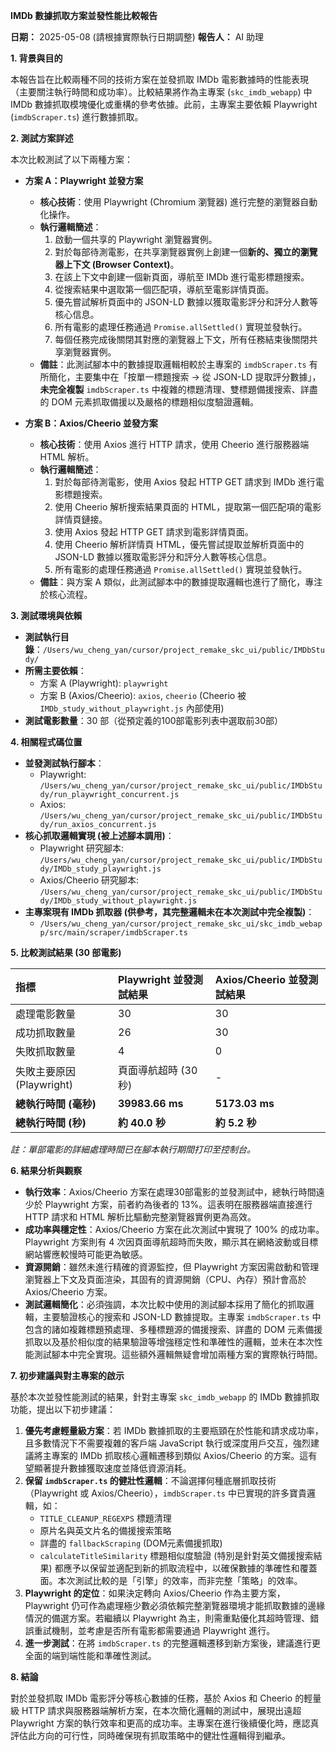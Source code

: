 **IMDb 數據抓取方案並發性能比較報告**

**日期：** 2025-05-08 (請根據實際執行日期調整)
**報告人：** AI 助理

**1. 背景與目的**

本報告旨在比較兩種不同的技術方案在並發抓取 IMDb 電影數據時的性能表現（主要關注執行時間和成功率）。比較結果將作為主專案 (`skc_imdb_webapp`) 中 IMDb 數據抓取模塊優化或重構的參考依據。此前，主專案主要依賴 Playwright (`imdbScraper.ts`) 進行數據抓取。

**2. 測試方案詳述**

本次比較測試了以下兩種方案：

*   **方案 A：Playwright 並發方案**
    *   **核心技術**：使用 Playwright (Chromium 瀏覽器) 進行完整的瀏覽器自動化操作。
    *   **執行邏輯簡述**：
        1.  啟動一個共享的 Playwright 瀏覽器實例。
        2.  對於每部待測電影，在共享瀏覽器實例上創建一個**新的、獨立的瀏覽器上下文 (Browser Context)**。
        3.  在該上下文中創建一個新頁面，導航至 IMDb 進行電影標題搜索。
        4.  從搜索結果中選取第一個匹配項，導航至電影詳情頁面。
        5.  優先嘗試解析頁面中的 JSON-LD 數據以獲取電影評分和評分人數等核心信息。
        6.  所有電影的處理任務通過 `Promise.allSettled()` 實現並發執行。
        7.  每個任務完成後關閉其對應的瀏覽器上下文，所有任務結束後關閉共享瀏覽器實例。
    *   **備註**：此測試腳本中的數據提取邏輯相較於主專案的 `imdbScraper.ts` 有所簡化，主要集中在「按單一標題搜索 -> 從 JSON-LD 提取評分數據」，**未完全複製** `imdbScraper.ts` 中複雜的標題清理、雙標題備援搜索、詳盡的 DOM 元素抓取備援以及嚴格的標題相似度驗證邏輯。

*   **方案 B：Axios/Cheerio 並發方案**
    *   **核心技術**：使用 Axios 進行 HTTP 請求，使用 Cheerio 進行服務器端 HTML 解析。
    *   **執行邏輯簡述**：
        1.  對於每部待測電影，使用 Axios 發起 HTTP GET 請求到 IMDb 進行電影標題搜索。
        2.  使用 Cheerio 解析搜索結果頁面的 HTML，提取第一個匹配項的電影詳情頁鏈接。
        3.  使用 Axios 發起 HTTP GET 請求到電影詳情頁面。
        4.  使用 Cheerio 解析詳情頁 HTML，優先嘗試提取並解析頁面中的 JSON-LD 數據以獲取電影評分和評分人數等核心信息。
        5.  所有電影的處理任務通過 `Promise.allSettled()` 實現並發執行。
    *   **備註**：與方案 A 類似，此測試腳本中的數據提取邏輯也進行了簡化，專注於核心流程。

**3. 測試環境與依賴**

*   **測試執行目錄**：`/Users/wu_cheng_yan/cursor/project_remake_skc_ui/public/IMDbStudy/`
*   **所需主要依賴**：
    *   方案 A (Playwright): `playwright`
    *   方案 B (Axios/Cheerio): `axios`, `cheerio` (Cheerio 被 `IMDb_study_without_playwright.js` 內部使用)
*   **測試電影數量**：30 部（從預定義的100部電影列表中選取前30部）

**4. 相關程式碼位置**

*   **並發測試執行腳本**：
    *   Playwright: `/Users/wu_cheng_yan/cursor/project_remake_skc_ui/public/IMDbStudy/run_playwright_concurrent.js`
    *   Axios: `/Users/wu_cheng_yan/cursor/project_remake_skc_ui/public/IMDbStudy/run_axios_concurrent.js`
*   **核心抓取邏輯實現 (被上述腳本調用)**：
    *   Playwright 研究腳本: `/Users/wu_cheng_yan/cursor/project_remake_skc_ui/public/IMDbStudy/IMDb_study_playwright.js`
    *   Axios/Cheerio 研究腳本: `/Users/wu_cheng_yan/cursor/project_remake_skc_ui/public/IMDbStudy/IMDb_study_without_playwright.js`
*   **主專案現有 IMDb 抓取器 (供參考，其完整邏輯未在本次測試中完全複製)**：
    *   `/Users/wu_cheng_yan/cursor/project_remake_skc_ui/skc_imdb_webapp/src/main/scraper/imdbScraper.ts`

**5. 比較測試結果 (30 部電影)**

| 指標                 | Playwright 並發測試結果 | Axios/Cheerio 並發測試結果 |
| :------------------- | :---------------------- | :----------------------- |
| 處理電影數量       | 30                      | 30                       |
| 成功抓取數量       | 26                      | 30                       |
| 失敗抓取數量       | 4                       | 0                        |
| 失敗主要原因 (Playwright) | 頁面導航超時 (30秒)   | -                        |
| **總執行時間 (毫秒)** | **39983.66 ms**         | **5173.03 ms**           |
| **總執行時間 (秒)**   | **約 40.0 秒**           | **約 5.2 秒**            |

*註：單部電影的詳細處理時間已在腳本執行期間打印至控制台。*

**6. 結果分析與觀察**

*   **執行效率**：Axios/Cheerio 方案在處理30部電影的並發測試中，總執行時間遠少於 Playwright 方案，前者約為後者的 13%。這表明在服務器端直接進行 HTTP 請求和 HTML 解析比驅動完整瀏覽器實例更為高效。
*   **成功率與穩定性**：Axios/Cheerio 方案在此次測試中實現了 100% 的成功率。Playwright 方案則有 4 次因頁面導航超時而失敗，顯示其在網絡波動或目標網站響應較慢時可能更為敏感。
*   **資源開銷**：雖然未進行精確的資源監控，但 Playwright 方案因需啟動和管理瀏覽器上下文及頁面渲染，其固有的資源開銷（CPU、內存）預計會高於 Axios/Cheerio 方案。
*   **測試邏輯簡化**：必須強調，本次比較中使用的測試腳本採用了簡化的抓取邏輯，主要驗證核心的搜索和 JSON-LD 數據提取。主專案 `imdbScraper.ts` 中包含的諸如複雜標題預處理、多種標題源的備援搜索、詳盡的 DOM 元素備援抓取以及基於相似度的結果驗證等增強穩定性和準確性的邏輯，並未在本次性能測試腳本中完全實現。這些額外邏輯無疑會增加兩種方案的實際執行時間。

**7. 初步建議與對主專案的啟示**

基於本次並發性能測試的結果，針對主專案 `skc_imdb_webapp` 的 IMDb 數據抓取功能，提出以下初步建議：

1.  **優先考慮輕量級方案**：若 IMDb 數據抓取的主要瓶頸在於性能和請求成功率，且多數情況下不需要複雜的客戶端 JavaScript 執行或深度用戶交互，強烈建議將主專案的 IMDb 抓取核心邏輯遷移到類似 Axios/Cheerio 的方案。這有望顯著提升數據獲取速度並降低資源消耗。
2.  **保留 `imdbScraper.ts` 的健壯性邏輯**：不論選擇何種底層抓取技術（Playwright 或 Axios/Cheerio），`imdbScraper.ts` 中已實現的許多寶貴邏輯，如：
    *   `TITLE_CLEANUP_REGEXPS` 標題清理
    *   原片名與英文片名的備援搜索策略
    *   詳盡的 `fallbackScraping` (DOM元素備援抓取)
    *   `calculateTitleSimilarity` 標題相似度驗證 (特別是針對英文備援搜索結果)
    都應予以保留並適配到新的抓取流程中，以確保數據的準確性和覆蓋面。本次測試比較的是「引擎」的效率，而非完整「策略」的效率。
3.  **Playwright 的定位**：如果決定轉向 Axios/Cheerio 作為主要方案，Playwright 仍可作為處理極少數必須依賴完整瀏覽器環境才能抓取數據的邊緣情況的備選方案。若繼續以 Playwright 為主，則需重點優化其超時管理、錯誤重試機制，並考慮是否所有電影都需要通過 Playwright 進行。
4.  **進一步測試**：在將 `imdbScraper.ts` 的完整邏輯遷移到新方案後，建議進行更全面的端到端性能和準確性測試。

**8. 結論**

對於並發抓取 IMDb 電影評分等核心數據的任務，基於 Axios 和 Cheerio 的輕量級 HTTP 請求與服務器端解析方案，在本次簡化邏輯的測試中，展現出遠超 Playwright 方案的執行效率和更高的成功率。主專案在進行後續優化時，應認真評估此方向的可行性，同時確保現有抓取策略中的健壯性邏輯得到繼承。 